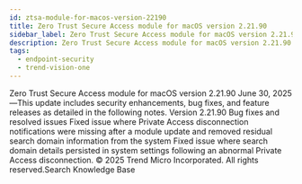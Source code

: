 ```yaml
---
id: ztsa-module-for-macos-version-22190
title: Zero Trust Secure Access module for macOS version 2.21.90
sidebar_label: Zero Trust Secure Access module for macOS version 2.21.90
description: Zero Trust Secure Access module for macOS version 2.21.90
tags:
  - endpoint-security
  - trend-vision-one
---
```


 Zero Trust Secure Access module for macOS version 2.21.90 June 30, 2025—This update includes security enhancements, bug fixes, and feature releases as detailed in the following notes. Version 2.21.90 Bug fixes and resolved issues Fixed issue where Private Access disconnection notifications were missing after a module update and removed residual search domain information from the system Fixed issue where search domain details persisted in system settings following an abnormal Private Access disconnection. © 2025 Trend Micro Incorporated. All rights reserved.Search Knowledge Base